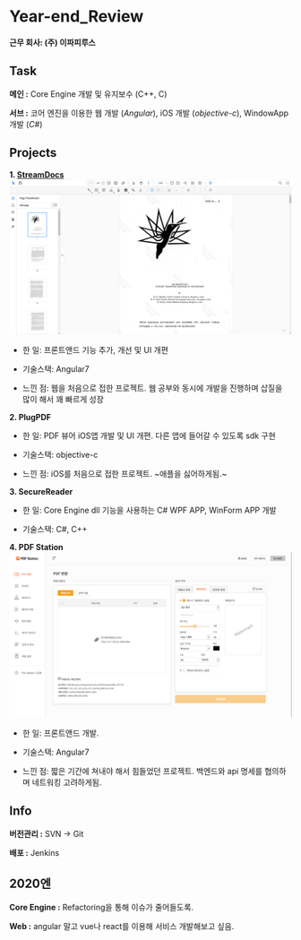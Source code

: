 # Year-end_Review
**근무 회사: (주) 이파피루스**
## Task

**메인 :** Core Engine 개발 및 유지보수 (C++, C)

**서브 :** 코어 엔진을 이용한 웹 개발 (*Angular*), iOS 개발 (*objective-c*), WindowApp 개발 (*C#*)

## Projects

**1. [StreamDocs](https://demo.streamdocs.io/streamdocs/view/demo/home)**
![StreamDocs](/streamdocs.png "")

  - 한 일: 프론트앤드 기능 추가, 개선 및 UI 개편
  
  - 기술스택: Angular7
  
  - 느낀 점: 웹을 처음으로 접한 프로젝트. 웹 공부와 동시에 개발을 진행하며 삽질을 많이 해서 꽤 빠르게 성장

**2. PlugPDF**

  - 한 일: PDF 뷰어 iOS앱 개발 및 UI 개편. 다른 앱에 들어갈 수 있도록 sdk 구현
  
  - 기술스택: objective-c
  
  - 느낀 점: iOS를 처음으로 접한 프로젝트. ~애플을 싫어하게됨.~

**3. SecureReader**

  - 한 일: Core Engine dll 기능을 사용하는 C# WPF APP, WinForm APP 개발

  - 기술스택: C#, C++
  
  
**4. PDF Station**
![PDF Station](/pdfstation.png "")

  - 한 일: 프론트앤드 개발.
  
  - 기술스택: Angular7
  
  - 느낀 점: 짧은 기간에 쳐내야 해서 힘들었던 프로젝트. 백엔드와 api 명세를 협의하며 네트워킹 고려하게됨.

## Info

**버전관리 :** SVN -> Git

**배포 :** Jenkins

## 2020엔

**Core Engine :** Refactoring을 통해 이슈가 줄어들도록.

**Web :** angular 말고 vue나 react를 이용해 서비스 개발해보고 싶음.
